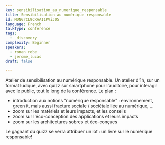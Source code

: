 ```yaml
---
key: sensibilisation_au_numerique_responsable
title: Sensibilisation au numérique responsable
id: MDNGrCL9CRAAI1PViJ05
language: French
talkType: conference
tags:
  - _discovery
complexity: Beginner
speakers:
  - ronan_robe
  - jerome_lucas
draft: false

---
```


Atelier de sensibilisation au numérique responsable. Un atelier d'1h, sur un format ludique, avec quizz sur smartphone pour l'auditoire, pour interagir avec le public, tout le long de la conférence.
Le plan :
- introduction aux notions "numérique responsable" : environnement, green it, mais aussi fracture sociale / sociétale liée au numérique, ...
- zoom sur les matériels et leurs impacts, et les conseils
- zoom sur l'éco-conception des applications et leurs impacts
- zoom sur les architectures sobres et éco-conçues

Le gagnant du quizz se verra attribuer un lot : un livre sur le numérique responsable!